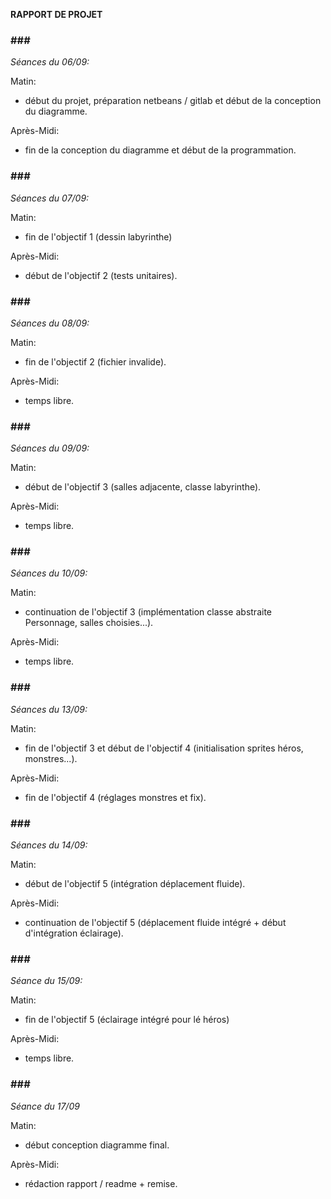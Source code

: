 **RAPPORT DE PROJET**

### ### ###

 _Séances du 06/09:_

Matin: 
- début du projet, préparation netbeans / gitlab et début de la conception du diagramme.

Après-Midi: 
- fin de la conception du diagramme et début de la programmation.

### ### ###

 _Séances du 07/09:_

Matin: 
- fin de l'objectif 1 (dessin labyrinthe)

Après-Midi: 
- début de l'objectif 2 (tests unitaires).

### ### ###

 _Séances du 08/09:_

Matin:
- fin de l'objectif 2 (fichier invalide).

Après-Midi: 
- temps libre.

### ### ###

 _Séances du 09/09:_

Matin: 
- début de l'objectif 3 (salles adjacente, classe labyrinthe).

Après-Midi: 
- temps libre.

### ### ###

 _Séances du 10/09:_

Matin: 
- continuation de l'objectif 3 (implémentation classe abstraite Personnage, salles choisies...).

Après-Midi: 
- temps libre.

### ### ###

 _Séances du 13/09:_

Matin: 
- fin de l'objectif 3 et début de l'objectif 4 (initialisation sprites héros, monstres...).

Après-Midi: 
- fin de l'objectif 4 (réglages monstres et fix).

### ### ###

 _Séances du 14/09:_

Matin: 
- début de l'objectif 5 (intégration déplacement fluide).

Après-Midi: 
- continuation de l'objectif 5 (déplacement fluide intégré + début d'intégration éclairage).

### ### ###

_Séance du 15/09:_

Matin:
- fin de l'objectif 5 (éclairage intégré pour lé héros)

Après-Midi:
- temps libre.

### ### ###

_Séance du 17/09_

Matin:
- début conception diagramme final.

Après-Midi:
- rédaction rapport / readme + remise.
